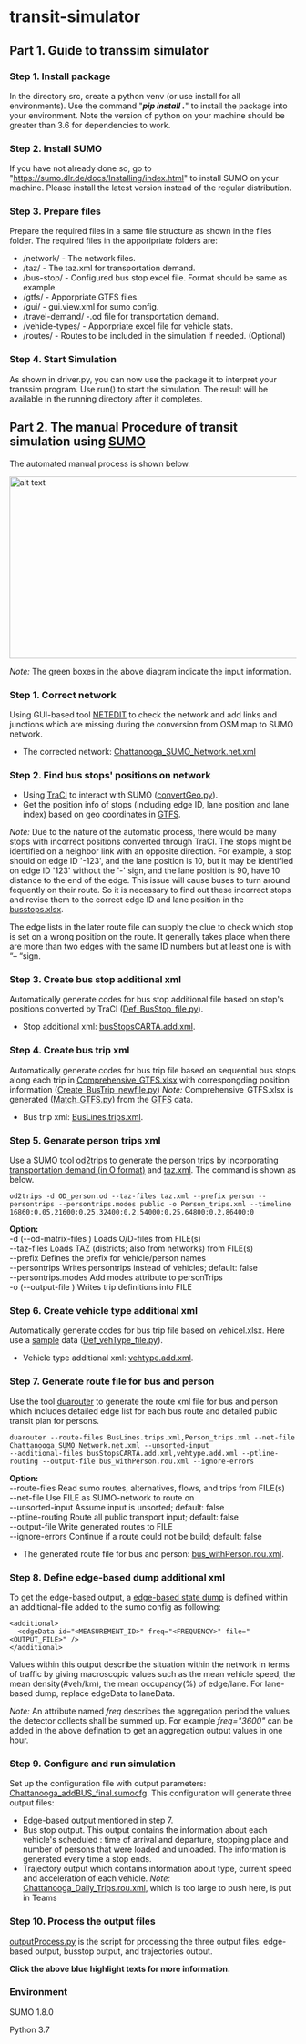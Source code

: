 # transit-simulator

## Part 1. Guide to transsim simulator

### Step 1. Install package

In the directory src, create a python venv (or use install for all environments). Use the command "***pip install .***" to install the package into your environment. Note the version of python on your machine should be greater than 3.6 for dependencies to work.

### Step 2. Install SUMO

If you have not already done so, go to "https://sumo.dlr.de/docs/Installing/index.html" to install SUMO on your machine. Please install the latest version instead of the regular distribution.

### Step 3. Prepare files

Prepare the required files in a same file structure as shown in the files folder. The required files in the apporipriate folders are:

* /network/ - The network files.
* /taz/ - The taz.xml for transportation demand.
* /bus-stop/ - Configured bus stop excel file. Format should be same as example.
* /gtfs/ - Apporpriate GTFS files.
* /gui/ - gui.view.xml for sumo config.
* /travel-demand/ -.od file for transportation demand.
* /vehicle-types/ - Apporpriate excel file for vehicle stats.
* /routes/ - Routes to be included in the simulation if needed. (Optional)

### Step 4. Start Simulation

As shown in driver.py, you can now use the package it to interpret your transsim program. Use run() to start the simulation. The result will be available in the running directory after it completes.

## Part 2. The manual Procedure of transit simulation using [SUMO](https://sumo.dlr.de/docs/index.html)

The automated manual process is shown below.

<img src="https://github.com/hdemma/transit-simulator/blob/master/legacy files/images/ChattanoogaSUMO.png" alt="alt text" width="550" height="320">

*Note:* The green boxes in the above diagram indicate the input information.

### Step 1. Correct network

Using GUI-based tool [NETEDIT](https://sumo.dlr.de/docs/netedit.html) to check the network and add links and junctions which are missing during the conversion from OSM map to SUMO network.
* The corrected network: [Chattanooga_SUMO_Network.net.xml](https://github.com/hdemma/transit-simulator/tree/master/SUMO_simulation/Chattanooga_SUMO_Network.net.zip)

### Step 2. Find bus stops' positions on network 

* Using [TraCI](https://sumo.dlr.de/docs/TraCI.html) to interact with SUMO ([convertGeo.py](https://github.com/smarttransit-ai/transit-simulator/blob/master/codes/convertGeo.py)).
* Get the position info of stops (including edge ID, lane position and lane index) based on geo coordinates in [GTFS](https://github.com/smarttransit-ai/transit-energy-dashboard/blob/master/app/data/raw/GTFS/gtfs_may_2020/stops.txt).

*Note:* Due to the nature of the automatic process, there would be many stops with incorrect positions converted through TraCI. The stops might be identified on a neighbor link with an opposite direction. For example, a stop should on edge ID '-123', and the lane position is 10, but it may be identified on edge ID '123' without the '-' sign, and the lane position is 90, have 10 distance to the end of the edge. This issue will cause buses to turn around fequently on their route. So it is necessary to find out these incorrect stops and revise them to the correct edge ID and lane position in the [busstops.xlsx](https://github.com/hdemma/transit-simulator/blob/master/data/busstops.xlsx). 

The edge lists in the later route file can supply the clue to check which stop is set on a wrong position on the route. It generally takes place when there are more than two edges with the same ID numbers but at least one is with “– “sign. 

### Step 3. Create bus stop additional xml
Automatically generate codes for bus stop additional file based on stop's positions converted by TraCI ([Def_BusStop_file.py](https://github.com/smarttransit-ai/transit-simulator/blob/master/codes/Def_BusStop_file.py)).
* Stop additional xml: [busStopsCARTA.add.xml](https://github.com/hdemma/transit-simulator/blob/master/SUMO_simulation/busStopsCARTA.add.xml).
### Step 4. Create bus trip xml
Automatically generate codes for bus trip file based on sequential bus stops along each trip in [Comprehensive_GTFS.xlsx](https://github.com/smarttransit-ai/transit-simulator/blob/master/data/Comprehensive_GTFS.xlsx) with correspongding position information ([Create_BusTrip_newfile.py](https://github.com/smarttransit-ai/transit-simulator/blob/master/codes/Create_BusTrip_newfile.py))
*Note:* Comprehensive_GTFS.xlsx is generated ([Match_GTFS.py](https://github.com/smarttransit-ai/transit-simulator/blob/master/codes/Match_GTFS.py)) from the [GTFS](https://github.com/smarttransit-ai/transit-energy-dashboard/tree/master/app/data/raw/GTFS/gtfs_may_2020) data.
* Bus trip xml: [BusLines.trips.xml](https://github.com/hdemma/transit-simulator/blob/master/SUMO_simulation/BusLines.trips.xml).

### Step 5. Genarate person trips xml
Use a SUMO tool [od2trips](https://sumo.dlr.de/docs/Demand/Importing_O/D_Matrices.html) to generate the person trips by incorporating [transportation demand (in O format)](https://github.com/smarttransit-ai/transit-simulator/blob/master/SUMO_simulation/OD_person.od) and [taz.xml](https://github.com/smarttransit-ai/transit-simulator/blob/master/SUMO_simulation/taz.xml). The command is shown as below.
```
od2trips -d OD_person.od --taz-files taz.xml --prefix person --persontrips --persontrips.modes public -o Person_trips.xml --timeline 16860:0.05,21600:0.25,32400:0.2,54000:0.25,64800:0.2,86400:0
```
**Option:**\
-d <FILE> (--od-matrix-files <FILE>)	Loads O/D-files from FILE(s)\
--taz-files <FILE>	Loads TAZ (districts; also from networks) from FILE(s)\
--prefix <STRING>	Defines the prefix for vehicle/person names\
--persontrips <BOOL>	Writes persontrips instead of vehicles; default: false\
--persontrips.modes	Add modes attribute to personTrips\
-o <FILE> (--output-file <FILE>)	Writes trip definitions into FILE

### Step 6. Create vehicle type additional xml
Automatically generate codes for bus trip file based on vehicel.xlsx. Here use a [sample](https://github.com/smarttransit-ai/transit-simulator/blob/master/data/BUS_type.xlsx) data ([Def_vehType_file.py](https://github.com/smarttransit-ai/transit-simulator/blob/master/codes/Def_vehType_file.py)).
* Vehicle type additional xml: [vehtype.add.xml](https://github.com/smarttransit-ai/transit-simulator/blob/master/SUMO_simulation/vehtype.add.xml).

### Step 7. Generate route file for bus and person
Use the tool [duarouter](https://sumo.dlr.de/docs/duarouter.html) to generate the route xml file for bus and person which includes detailed edge list for each bus route and detailed public transit plan for persons.
```
duarouter --route-files BusLines.trips.xml,Person_trips.xml --net-file Chattanooga_SUMO_Network.net.xml --unsorted-input 
--additional-files busStopsCARTA.add.xml,vehtype.add.xml --ptline-routing --output-file bus_withPerson.rou.xml --ignore-errors
```
**Option:**\
--route-files <FILE>	Read sumo routes, alternatives, flows, and trips from FILE(s)\
--net-file <FILE>	Use FILE as SUMO-network to route on\
--unsorted-input <BOOL>	Assume input is unsorted; default: false\
--ptline-routing <BOOL>	Route all public transport input; default: false\
--output-file <FILE>	Write generated routes to FILE\
--ignore-errors <BOOL>	Continue if a route could not be build; default: false

* The generated route file for bus and person: [bus_withPerson.rou.xml](https://github.com/smarttransit-ai/transit-simulator/blob/master/SUMO_simulation/bus_withPerson.rou.rar).

### Step 8. Define edge-based dump additional xml
To get the edge-based output, a [edge-based state dump](https://sumo.dlr.de/docs/Simulation/Output/Lane-_or_Edge-based_Traffic_Measures.html) is defined within an additional-file added to the sumo config as following:
```
<additional>
  <edgeData id="<MEASUREMENT_ID>" freq="<FREQUENCY>" file="<OUTPUT_FILE>" />
</additional>
```
Values within this output describe the situation within the network in terms of traffic by giving macroscopic values such as the mean vehicle speed, the mean density(#veh/km), the mean occupancy(%) of edge/lane. For lane-based dump, replace edgeData to laneData.

*Note:* An attribute named *freq* describes the aggregation period the values the detector collects shall be summed up. For example *freq="3600"* can be added in the above defination to get an aggregation output values in one hour.

### Step 9. Configure and run simulation
Set up the configuration file with output parameters: [Chattanooga_addBUS_final.sumocfg](https://github.com/smarttransit-ai/transit-simulator/blob/master/SUMO_simulation/Chattanooga_addBUS_final.sumocfg).
This configuration will generate three output files:
* Edge-based output mentioned in step 7.
* Bus stop output. This output contains the information about each vehicle's scheduled <stop>: time of arrival and departure, stopping place and number of persons that were loaded and unloaded. The information is generated every time a stop ends.
* Trajectory output which contains information about type, current speed and acceleration of each vehicle.
*Note:* [Chattanooga_Daily_Trips.rou.xml](https://vanderbilt365.sharepoint.com/sites/TransitHub/Shared%20Documents/simulation/SUMO_simulation), which is too large to push here, is put in Teams
  
### Step 10. Process the output files
[outputProcess.py](https://github.com/smarttransit-ai/transit-simulator/blob/master/codes/outputProcess.py) is the script for processing the three output files: edge-based output, busstop output, and trajectories output. 

**Click the above blue highlight texts for more information.**

### Environment
SUMO 1.8.0

Python 3.7

